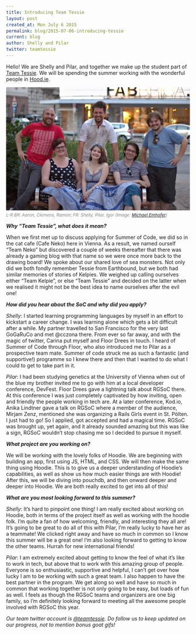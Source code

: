 ```yaml
---
title: Introducing Team Tessie
layout: post
created_at: Mon July 6 2015
permalink: blog/2015-07-06-introducing-tessie
current: blog
author: Shelly and Pilar
twitter: teamtessie
---
```


Hello! We are Shelly and Pilar, and together we make up the student part of [Team Tessie](https://teams.railsgirlssummerofcode.org/teams/18). We will be spending the summer working with the wonderful people in [Hood.ie](http://hood.ie/). 

<img src="/img/blog/2015/introducing-team-tessie-team.jpg" alt="Team Tessie <3" width="600">
<font color="grey"><small><i>L-R BR: Aaron, Clemens, Ramon; FR: Shelly, Pilar, Igor (Image: <a href="http://kondens.at/" target="_blank">Michael Emhofer</a>)</i></small></font> 


**_Why “Team Tessie”, what does it mean?_**


When we first met up to discuss applying for Summer of Code, we did so in the cat cafe (Cafe Neko) here in Vienna. As a result, we named ourself “Team Neko” but discovered a couple of weeks thereafter that there was already a gaming blog with that name so we were once more back to the drawing board! 
We spoke about our shared love of sea monsters. Not only did we both fondly remember Tessie from Earthbound, but we both had similar memories of stories of Kelpies. We weighed up calling ourselves either “Team Kelpie”, or else “Team Tessie” and decided on the latter when we realised it might not be the best idea to name ourselves after the evil one!


**_How did you hear about the SoC and why did you apply?_**

_Shelly_: I started learning programming languages by myself in an effort to kickstart a career change. I was learning alone which gets a bit difficult after a while. My partner travelled to San Francisco for the very last GoGaRuCo and met @cczona there. From ever so far away, and with the magic of twitter, Carina put myself and Floor Drees in touch. I heard of Summer of Code through Floor, who also introduced me to Pilar as a prospective team mate. Summer of code struck me as such a fantastic (and supportive!) programme so I knew there and then that I wanted to do what I could to get to take part in it. 

_Pilar_: I had been studying genetics at the University of Vienna when out of the blue my brother invited me to go with him at a local developer conference, DevFest. Floor Drees gave a lightning talk about RGSoC there. At this conference I was just completely captivated by how inviting, open and friendly the people working in tech are. At a later conference, Kod.io, Anika Lindtner gave a talk on RGSoC where a member of the audience, Mirjam Zenz, mentioned she was organizing a Rails Girls event in St. Pölten. I just had to go! So I applied, got accepted and had a magical time. RGSoC was brought up, yet again, and it already sounded amazing but this was like a sign, RGSoC wouldn’t stop chasing me so I decided to pursue it myself.

**_What project are you working on?_**

We will be working with the lovely folks of Hoodie. We are beginning with building an app, first using JS, HTML, and CSS. We will then make the same thing using Hoodie. This is to give us a deeper understanding of Hoodie’s capabilities, as well as show us how much easier things are with Hoodie! 
After this, we will be diving into pouchdb, and then onward deeper and deeper into Hoodie. We are both really excited to get into all of this! 

**_What are you most looking forward to this summer?_**

_Shelly_: It’s hard to pinpoint one thing! I am really excited about working on Hoodie, both in terms of the project itself as well as working with the hoodie folk. I’m quite a fan of how welcoming, friendly, and interesting they all are! It’s going to be great to do all of this with Pilar, I’m really lucky to have her as a teammate! We clicked right away and have so much in common so I know this summer will be a great one! I’m also looking forward to getting to know the other teams. Hurrah for new international friends! 

_Pilar_: I am extremely excited about getting to know the feel of what it’s like to work in tech, but above that to work with this amazing group of people. Everyone is so enthusiastic, supportive and helpful, I can’t get over how lucky I am to be working with such a great team. I also happen to have the best partner in the program. We get along so well and have so much in common that working together is not only going to be easy, but loads of fun as well. I feels as though the RGSoC teams and organizers are one big family, so I’m definitely looking forward to meeting all the awesome people involved with RGSoC this year.



_Our team twitter account is [@teamtessie](http://twitter.com/teamtessie). Do follow us to keep updated on our progress, not to mention bonus goat gifs!_


